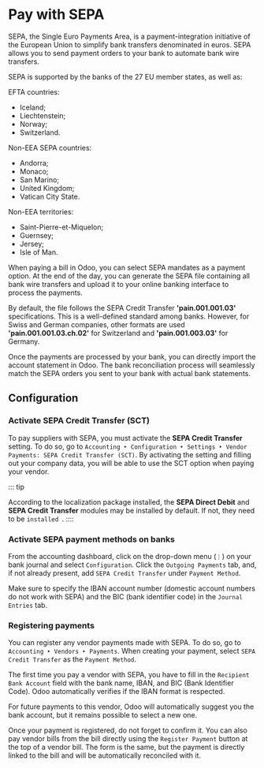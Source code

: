 # Pay with SEPA

SEPA, the Single Euro Payments Area, is a payment-integration initiative
of the European Union to simplify bank transfers denominated in euros.
SEPA allows you to send payment orders to your bank to automate bank
wire transfers.

SEPA is supported by the banks of the 27 EU member states, as well as:

EFTA countries:

- Iceland;
- Liechtenstein;
- Norway;
- Switzerland.

Non-EEA SEPA countries:

- Andorra;
- Monaco;
- San Marino;
- United Kingdom;
- Vatican City State.

Non-EEA territories:

- Saint-Pierre-et-Miquelon;
- Guernsey;
- Jersey;
- Isle of Man.

When paying a bill in Odoo, you can select SEPA mandates as a payment
option. At the end of the day, you can generate the SEPA file containing
all bank wire transfers and upload it to your online banking interface
to process the payments.

By default, the file follows the SEPA Credit Transfer
**\'pain.001.001.03\'** specifications. This is a well-defined standard
among banks. However, for Swiss and German companies, other formats are
used **\'pain.001.001.03.ch.02\'** for Switzerland and
**\'pain.001.003.03\'** for Germany.

Once the payments are processed by your bank, you can directly import
the account statement in Odoo. The bank reconciliation process will
seamlessly match the SEPA orders you sent to your bank with actual bank
statements.

## Configuration

### Activate SEPA Credit Transfer (SCT)

To pay suppliers with SEPA, you must activate the **SEPA Credit
Transfer** setting. To do so, go to
`Accounting ‣ Configuration ‣ Settings ‣ Vendor Payments: SEPA Credit Transfer
(SCT)`. By activating the
setting and filling out your company data, you will be able to use the
SCT option when paying your vendor.

::: tip

According to the localization package installed, the **SEPA Direct
Debit** and **SEPA Credit Transfer** modules may be installed by
default. If not, they need to be
`installed `.
::::

### Activate SEPA payment methods on banks

From the accounting dashboard, click on the drop-down menu
(`⋮`) on your bank journal and select
`Configuration`. Click the
`Outgoing Payments` tab, and, if not
already present, add `SEPA Credit Transfer` under `Payment Method`.

Make sure to specify the IBAN account number (domestic account numbers
do not work with SEPA) and the BIC (bank identifier code) in the
`Journal Entries` tab.

### Registering payments

You can register any vendor payments made with SEPA. To do so, go to
`Accounting ‣
Vendors ‣ Payments`. When
creating your payment, select `SEPA Credit Transfer` as the `Payment Method`.

The first time you pay a vendor with SEPA, you have to fill in the
`Recipient Bank
Account` field with the bank name,
IBAN, and BIC (Bank Identifier Code). Odoo automatically verifies if the
IBAN format is respected.

For future payments to this vendor, Odoo will automatically suggest you
the bank account, but it remains possible to select a new one.

Once your payment is registered, do not forget to confirm it. You can
also pay vendor bills from the bill directly using the
`Register Payment` button at the top
of a vendor bill. The form is the same, but the payment is directly
linked to the bill and will be automatically reconciled with it.
